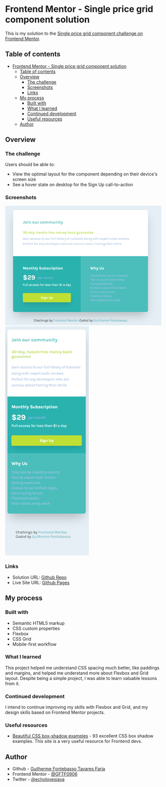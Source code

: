 # Frontend Mentor - Single price grid component solution

This is my solution to the [Single price grid component challenge on Frontend Mentor](https://www.frontendmentor.io/challenges/single-price-grid-component-5ce41129d0ff452fec5abbbc).

## Table of contents

- [Frontend Mentor - Single price grid component solution](#frontend-mentor---single-price-grid-component-solution)
  - [Table of contents](#table-of-contents)
  - [Overview](#overview)
    - [The challenge](#the-challenge)
    - [Screenshots](#screenshots)
    - [Links](#links)
  - [My process](#my-process)
    - [Built with](#built-with)
    - [What I learned](#what-i-learned)
    - [Continued development](#continued-development)
    - [Useful resources](#useful-resources)
  - [Author](#author)

## Overview

### The challenge

Users should be able to:

- View the optimal layout for the component depending on their device's screen size
- See a hover state on desktop for the Sign Up call-to-action

### Screenshots

![Project Desktop](./assets/images/project-desktop.png)
![Project Mobile](./assets/images/project-mobile-design.png)

### Links

- Solution URL: [Github Repo](https://github.com/GFTF0906/single-price-grid-component)
- Live Site URL: [Github Pages](https://your-live-site-url.com)

## My process

### Built with

- Semantic HTML5 markup
- CSS custom properties
- Flexbox
- CSS Grid
- Mobile-first workflow

### What I learned

This project helped me understand CSS spacing much better, like paddings and margins, and helped me understand more about Flexbox and Grid layout. Despite being a simple project, I was able to learn valuable lessons from it.

### Continued development

I intend to continue improving my skills with Flexbox and Grid, and my design skills based on Frontend Mentor projects.

### Useful resources

- [Beautiful CSS box-shadow examples](https://getcssscan.com/css-box-shadow-examples) - 93 excellent CSS box shadow examples. This site is a very useful resource for Frontend devs.

## Author

- Github - [Guilherme Fontebasso Tavares Faria](https://github.com/GFTF0906)
- Frontend Mentor - [@GFTF0906](https://www.frontendmentor.io/profile/GFTF0906)
- Twitter - [@echolovesjava](https://twitter.com/echolovesjava)
